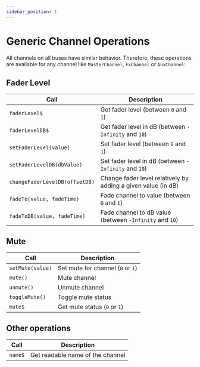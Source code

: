 ```yaml
---
sidebar_position: 1
---
```


# Generic Channel Operations

All channels on all buses have similar behavior.
Therefore, these operations are available for any channel like `MasterChannel`, `FxChannel` or `AuxChannel`:

## Fader Level

| Call                           | Description                                                   |
| ------------------------------ | ------------------------------------------------------------- |
| `faderLevel$`                  | Get fader level (between `0` and `1`)                         |
| `faderLevelDB$`                | Get fader level in dB (between `-Infinity` and `10`)          |
| `setFaderLevel(value)`         | Set fader level (between `0` and `1`)                         |
| `setFaderLevelDB(dbValue)`     | Set fader level in dB (between `-Infinity` and `10`)          |
| `changeFaderLevelDB(offsetDB)` | Change fader level relatively by adding a given value (in dB) |
| `fadeTo(value, fadeTime)`      | Fade channel to value (between `0` and `1`)                   |
| `fadeToDB(value, fadeTime)`    | Fade channel to dB value (between `-Infinity` and `10`)       |

## Mute

| Call             | Description                       |
| ---------------- | --------------------------------- |
| `setMute(value)` | Set mute for channel (`0` or `1`) |
| `mute()`         | Mute channel                      |
| `unmute()`       | Unmute channel                    |
| `toggleMute()`   | Toggle mute status                |
| `mute$`          | Get mute status (`0` or `1`)      |

## Other operations

| Call    | Description                      |
| ------- | -------------------------------- |
| `name$` | Get readable name of the channel |
